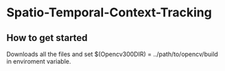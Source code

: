 # Spatio-Temporal-Context-Tracking

## How to get started

Downloads all the files and set $(Opencv300DIR) = ../path/to/opencv/build in enviroment variable.
